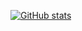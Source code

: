 [![GitHub stats](https://github-readme-stats.vercel.app/api?username=vikram-VN&show_icons=true&count_private=true&theme=gotham&hide=commits,contribs)](https://github.com/anuraghazra/github-readme-stats)
